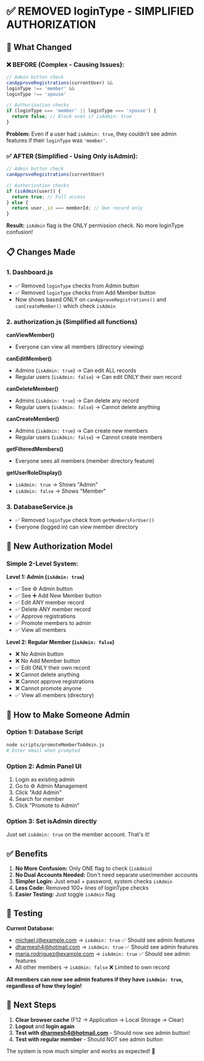 # ✅ REMOVED loginType - SIMPLIFIED AUTHORIZATION

## 🎯 What Changed

### ❌ **BEFORE (Complex - Causing Issues):**
```javascript
// Admin button check
canApproveRegistrations(currentUser) && 
loginType !== 'member' && 
loginType !== 'spouse'

// Authorization checks
if (loginType === 'member' || loginType === 'spouse') {
  return false; // Block even if isAdmin: true
}
```

**Problem:** Even if a user had `isAdmin: true`, they couldn't see admin features if their `loginType` was `'member'`.

### ✅ **AFTER (Simplified - Using Only isAdmin):**
```javascript
// Admin button check
canApproveRegistrations(currentUser)

// Authorization checks
if (isAdmin(user)) {
  return true; // Full access
} else {
  return user._id === memberId; // Own record only
}
```

**Result:** `isAdmin` flag is the ONLY permission check. No more loginType confusion!

## 📋 Changes Made

### 1. **Dashboard.js**
- ✅ Removed `loginType` checks from Admin button
- ✅ Removed `loginType` checks from Add Member button
- Now shows based ONLY on `canApproveRegistrations()` and `canCreateMember()` which check `isAdmin`

### 2. **authorization.js** (Simplified all functions)

**canViewMember()**
- Everyone can view all members (directory viewing)

**canEditMember()**
- Admins (`isAdmin: true`) → Can edit ALL records
- Regular users (`isAdmin: false`) → Can edit ONLY their own record

**canDeleteMember()**
- Admins (`isAdmin: true`) → Can delete any record
- Regular users (`isAdmin: false`) → Cannot delete anything

**canCreateMember()**
- Admins (`isAdmin: true`) → Can create new members
- Regular users (`isAdmin: false`) → Cannot create members

**getFilteredMembers()**
- Everyone sees all members (member directory feature)

**getUserRoleDisplay()**
- `isAdmin: true` → Shows "Admin"
- `isAdmin: false` → Shows "Member"

### 3. **DatabaseService.js**
- ✅ Removed `loginType` check from `getMembersForUser()`
- Everyone (logged in) can view member directory

## 🎯 New Authorization Model

### **Simple 2-Level System:**

**Level 1: Admin (`isAdmin: true`)**
- ✅ See ⚙️ Admin button
- ✅ See ➕ Add New Member button
- ✅ Edit ANY member record
- ✅ Delete ANY member record
- ✅ Approve registrations
- ✅ Promote members to admin
- ✅ View all members

**Level 2: Regular Member (`isAdmin: false`)**
- ❌ No Admin button
- ❌ No Add Member button
- ✅ Edit ONLY their own record
- ❌ Cannot delete anything
- ❌ Cannot approve registrations
- ❌ Cannot promote anyone
- ✅ View all members (directory)

## 🔧 How to Make Someone Admin

### Option 1: Database Script
```bash
node scripts/promoteMemberToAdmin.js
# Enter email when prompted
```

### Option 2: Admin Panel UI
1. Login as existing admin
2. Go to ⚙️ Admin Management
3. Click "Add Admin"
4. Search for member
5. Click "Promote to Admin"

### Option 3: Set isAdmin directly
Just set `isAdmin: true` on the member account. That's it!

## ✅ Benefits

1. **No More Confusion:** Only ONE flag to check (`isAdmin`)
2. **No Dual Accounts Needed:** Don't need separate user/member accounts
3. **Simpler Login:** Just email + password, system checks `isAdmin`
4. **Less Code:** Removed 100+ lines of loginType checks
5. **Easier Testing:** Just toggle `isAdmin` flag

## 🧪 Testing

**Current Database:**
- michael.j@example.com → `isAdmin: true` ✅ Should see admin features
- dharmesh4@hotmail.com → `isAdmin: true` ✅ Should see admin features  
- maria.rodriguez@example.com → `isAdmin: true` ✅ Should see admin features
- All other members → `isAdmin: false` ❌ Limited to own record

**All members can now see admin features if they have `isAdmin: true`, regardless of how they login!**

## 🚀 Next Steps

1. **Clear browser cache** (F12 → Application → Local Storage → Clear)
2. **Logout** and **login again**
3. **Test with dharmesh4@hotmail.com** - Should now see admin button!
4. **Test with regular member** - Should NOT see admin button

The system is now much simpler and works as expected! 🎉
